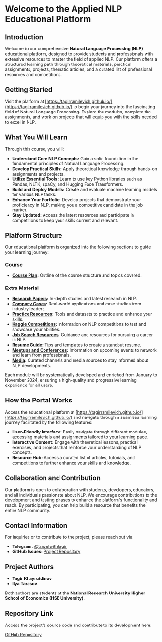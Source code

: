 # Welcome to the Applied NLP Educational Platform

## Introduction

Welcome to our comprehensive **Natural Language Processing (NLP)** educational platform, designed to provide students and professionals with extensive resources to master the field of applied NLP. Our platform offers a structured learning path through theoretical materials, practical assignments, projects, thematic articles, and a curated list of professional resources and competitions.

## Getting Started

Visit the platform at [https://tagirramilevich.github.io/](https://tagirramilevich.github.io/) to begin your journey into the fascinating field of Natural Language Processing. Explore the modules, complete the assignments, and work on projects that will equip you with the skills needed to excel in NLP.

## What You Will Learn

Through this course, you will:

- **Understand Core NLP Concepts:** Gain a solid foundation in the fundamental principles of Natural Language Processing.
- **Develop Practical Skills:** Apply theoretical knowledge through hands-on assignments and projects.
- **Utilize Essential Tools:** Learn to use key Python libraries such as Pandas, NLTK, spaCy, and Hugging Face Transformers.
- **Build and Deploy Models:** Create and evaluate machine learning models for various NLP tasks.
- **Enhance Your Portfolio:** Develop projects that demonstrate your proficiency in NLP, making you a competitive candidate in the job market.
- **Stay Updated:** Access the latest resources and participate in competitions to keep your skills current and relevant.

## Platform Structure

Our educational platform is organized into the following sections to guide your learning journey:

### Course

- **[Course Plan](https://tagirramilevich.github.io//course/plan/):** Outline of the course structure and topics covered.

### Extra Material

- **[Research Papers](https://tagirramilevich.github.io//extra_material/research_papers/):** In-depth studies and latest research in NLP.
- **[Company Cases](https://tagirramilevich.github.io//extra_material/company_cases/):** Real-world applications and case studies from industry leaders.
- **[Practice Resources](https://tagirramilevich.github.io//extra_material/practice_resources/):** Tools and datasets to practice and enhance your skills.
- **[Kaggle Competitions](https://tagirramilevich.github.io//extra_material/kaggle_competitions/):** Information on NLP competitions to test and showcase your abilities.
- **[Job Search Resources](https://tagirramilevich.github.io//extra_material/job_search_resources/):** Guidance and resources for pursuing a career in NLP.
- **[Resume Guide](https://tagirramilevich.github.io//extra_material/resume_guide/):** Tips and templates to create a standout resume.
- **[Meetups and Conferences](https://tagirramilevich.github.io//extra_material/meetups_and_conferences/):** Information on upcoming events to network and learn from professionals.
- **[Media](https://tagirramilevich.github.io//extra_material/channels/):** Curated channels and media sources to stay informed about NLP developments.

Each module will be systematically developed and enriched from January to November 2024, ensuring a high-quality and progressive learning experience for all users.

## How the Portal Works

Access the educational platform at [https://tagirramilevich.github.io/](https://tagirramilevich.github.io/) and navigate through a seamless learning journey facilitated by the following features:

- **User-Friendly Interface:** Easily navigate through different modules, accessing materials and assignments tailored to your learning pace.
- **Interactive Content:** Engage with theoretical lessons, practical exercises, and projects that reinforce your understanding of NLP concepts.
- **Resource Hub:** Access a curated list of articles, tutorials, and competitions to further enhance your skills and knowledge.

## Collaboration and Contribution

Our platform is open to collaboration with students, developers, educators, and all individuals passionate about NLP. We encourage contributions to the development and testing phases to enhance the platform's functionality and reach. By participating, you can help build a resource that benefits the entire NLP community.

## Contact Information

For inquiries or to contribute to the project, please reach out via:

- **Telegram:** [@travelwithtagir](https://t.me/travelwithtagir/)
- **GitHub Issues:** [Project Repository](https://github.com/TagirRamilevich/TagirRamilevich.github.io)

## Project Authors

- **Tagir Khayrutdinov**
- **Ilya Tarasov**

Both authors are students at the **National Research University Higher School of Economics (HSE University)**.

## Repository Link

Access the project's source code and contribute to its development here:

[GitHub Repository](https://github.com/TagirRamilevich/TagirRamilevich.github.io)
